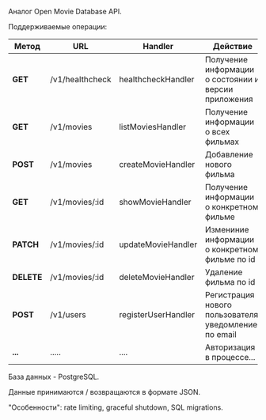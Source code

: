 Аналог Open Movie Database API.

Поддерживаемые операции:

| Метод | URL |Handler| Действие |
|---------|----------|--------|-------|
| **GET** | /v1/healthcheck | healthcheckHandler | Получение информации о состоянии и версии приложения |
| **GET**| /v1/movies      | listMoviesHandler | Получение информации о всех фильмах |
| **POST**| /v1/movies      | createMovieHandler | Добавление нового фильма |
| **GET**| /v1/movies/:id      | showMovieHandler | Получение информации о конкретном фильме |
| **PATCH**| /v1/movies/:id      | updateMovieHandler | Измениние информации о конкретном фильме по id |
| **DELETE**| /v1/movies/:id      | deleteMovieHandler | Удаление фильма по id  |
| **POST**| /v1/users    | registerUserHandler | Регистрация нового пользователя, уведомление по email |
| **...**| .....      |....| Авторизация в процессе... |

База данных - PostgreSQL.

Данные принимаются / возвращаются в формате JSON.

"Особенности": rate limiting, graceful shutdown, SQL migrations.